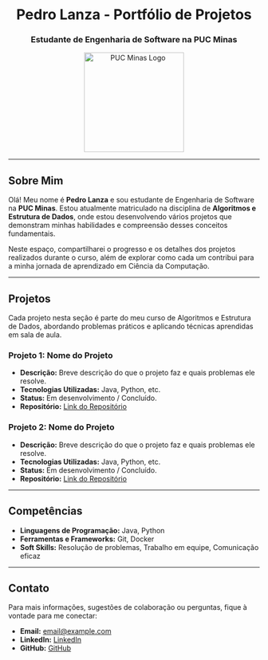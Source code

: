 <div align="center">

# Pedro Lanza - Portfólio de Projetos

### Estudante de Engenharia de Software na PUC Minas

<img src="https://br.pinterest.com/pin/606156431119303025/" alt="PUC Minas Logo" width="200"/>

</div>

---

## Sobre Mim

Olá! Meu nome é **Pedro Lanza** e sou estudante de Engenharia de Software na **PUC Minas**. Estou atualmente matriculado na disciplina de **Algoritmos e Estrutura de Dados**, onde estou desenvolvendo vários projetos que demonstram minhas habilidades e compreensão desses conceitos fundamentais.

Neste espaço, compartilharei o progresso e os detalhes dos projetos realizados durante o curso, além de explorar como cada um contribui para a minha jornada de aprendizado em Ciência da Computação.

---

## Projetos

Cada projeto nesta seção é parte do meu curso de Algoritmos e Estrutura de Dados, abordando problemas práticos e aplicando técnicas aprendidas em sala de aula.

### Projeto 1: Nome do Projeto

- **Descrição:** Breve descrição do que o projeto faz e quais problemas ele resolve.
- **Tecnologias Utilizadas:** Java, Python, etc.
- **Status:** Em desenvolvimento / Concluído.
- **Repositório:** [Link do Repositório](#)

### Projeto 2: Nome do Projeto

- **Descrição:** Breve descrição do que o projeto faz e quais problemas ele resolve.
- **Tecnologias Utilizadas:** Java, Python, etc.
- **Status:** Em desenvolvimento / Concluído.
- **Repositório:** [Link do Repositório](#)

---

## Competências

- **Linguagens de Programação:** Java, Python
- **Ferramentas e Frameworks:** Git, Docker
- **Soft Skills:** Resolução de problemas, Trabalho em equipe, Comunicação eficaz

---

## Contato

Para mais informações, sugestões de colaboração ou perguntas, fique à vontade para me conectar:

- **Email:** [email@example.com](mailto:email@example.com)
- **LinkedIn:** [LinkedIn](https://linkedin.com/in/yourprofile)
- **GitHub:** [GitHub](https://github.com/yourusername)

